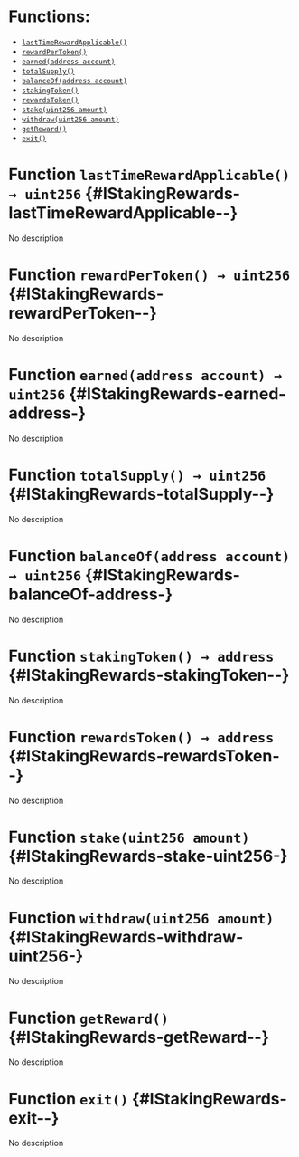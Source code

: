 

# Functions:
- [`lastTimeRewardApplicable()`](#IStakingRewards-lastTimeRewardApplicable--)
- [`rewardPerToken()`](#IStakingRewards-rewardPerToken--)
- [`earned(address account)`](#IStakingRewards-earned-address-)
- [`totalSupply()`](#IStakingRewards-totalSupply--)
- [`balanceOf(address account)`](#IStakingRewards-balanceOf-address-)
- [`stakingToken()`](#IStakingRewards-stakingToken--)
- [`rewardsToken()`](#IStakingRewards-rewardsToken--)
- [`stake(uint256 amount)`](#IStakingRewards-stake-uint256-)
- [`withdraw(uint256 amount)`](#IStakingRewards-withdraw-uint256-)
- [`getReward()`](#IStakingRewards-getReward--)
- [`exit()`](#IStakingRewards-exit--)



# Function `lastTimeRewardApplicable() → uint256` {#IStakingRewards-lastTimeRewardApplicable--}
No description




# Function `rewardPerToken() → uint256` {#IStakingRewards-rewardPerToken--}
No description




# Function `earned(address account) → uint256` {#IStakingRewards-earned-address-}
No description




# Function `totalSupply() → uint256` {#IStakingRewards-totalSupply--}
No description




# Function `balanceOf(address account) → uint256` {#IStakingRewards-balanceOf-address-}
No description




# Function `stakingToken() → address` {#IStakingRewards-stakingToken--}
No description




# Function `rewardsToken() → address` {#IStakingRewards-rewardsToken--}
No description




# Function `stake(uint256 amount)` {#IStakingRewards-stake-uint256-}
No description




# Function `withdraw(uint256 amount)` {#IStakingRewards-withdraw-uint256-}
No description




# Function `getReward()` {#IStakingRewards-getReward--}
No description




# Function `exit()` {#IStakingRewards-exit--}
No description




